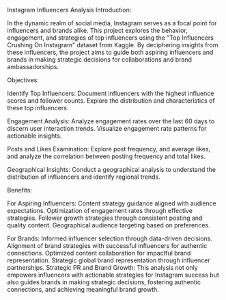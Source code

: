 Instagram Influencers Analysis
Introduction:

In the dynamic realm of social media, Instagram serves as a focal point for influencers and brands alike. This project explores the behavior, engagement, and strategies of top influencers using the "Top Influencers Crushing On Instagram" dataset from Kaggle. By deciphering insights from these influencers, the project aims to guide both aspiring influencers and brands in making strategic decisions for collaborations and brand ambassadorships.

Objectives:

Identify Top Influencers:
Document influencers with the highest influence scores and follower counts.
Explore the distribution and characteristics of these top influencers.

Engagement Analysis:
Analyze engagement rates over the last 60 days to discern user interaction trends.
Visualize engagement rate patterns for actionable insights.

Posts and Likes Examination:
Explore post frequency, and average likes, and analyze the correlation between posting frequency and total likes.

Geographical Insights:
Conduct a geographical analysis to understand the distribution of influencers and identify regional trends.

Benefits:

For Aspiring Influencers:
Content strategy guidance aligned with audience expectations.
Optimization of engagement rates through effective strategies.
Follower growth strategies through consistent posting and quality content.
Geographical audience targeting based on preferences.

For Brands:
Informed influencer selection through data-driven decisions.
Alignment of brand strategies with successful influencers for authentic connections.
Optimized content collaboration for impactful brand representation.
Strategic global brand representation through influencer partnerships.
Strategic PR and Brand Growth:
This analysis not only empowers influencers with actionable strategies for Instagram success but also guides brands in making strategic decisions, fostering authentic connections, and achieving meaningful brand growth.
